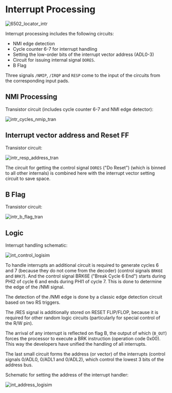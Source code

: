 # Interrupt Processing

![6502_locator_intr](/BreakingNESWiki/imgstore/6502_locator_intr.jpg)

Interrupt processing includes the following circuits:
- NMI edge detection
- Cycle counter 6-7 for interrupt handling
- Setting the low-order bits of the interrupt vector address (ADL0-3)
- Circuit for issuing internal signal `DORES`.
- B Flag

Three signals `/NMIP`, `/IRQP` and `RESP` come to the input of the circuits from the corresponding input pads.

## NMI Processing

Transistor circuit (includes cycle counter 6-7 and NMI edge detector):

![intr_cycles_nmip_tran](/BreakingNESWiki/imgstore/intr_cycles_nmip_tran.jpg)

## Interrupt vector address and Reset FF

Transistor circuit:

![intr_resp_address_tran](/BreakingNESWiki/imgstore/intr_resp_address_tran.jpg)

The circuit for getting the control signal `DORES` ("Do Reset") (which is binned to all other internals) is combined here with the interrupt vector setting circuit to save space.

## B Flag

Transistor circuit:

![intr_b_flag_tran](/BreakingNESWiki/imgstore/intr_b_flag_tran.jpg)

## Logic

Interrupt handling schematic:

![int_control_logisim](/BreakingNESWiki/imgstore/logisim/int_control_logisim.jpg)

To handle interrupts an additional circuit is required to generate cycles 6 and 7 (because they do not come from the decoder) (control signals `BRK6E` and `BRK7`). And the control signal BRK6E ("Break Cycle 6 End") starts during PHI2 of cycle 6 and ends during PHI1 of cycle 7. This is done to determine the edge of the /NMI signal.

The detection of the /NMI edge is done by a classic edge detection circuit based on two RS triggers.

The /RES signal is additionally stored on RESET FLIP/FLOP, because it is required for other random logic circuits (particularly for special control of the R/W pin).

The arrival of any interrupt is reflected on flag B, the output of which (`B_OUT`) forces the processor to execute a BRK instruction (operation code 0x00). This way the developers have unified the handling of all interrupts.

The last small circuit forms the address (or vector) of the interrupts (control signals 0/ADL0, 0/ADL1 and 0/ADL2), which control the lowest 3 bits of the address bus.

Schematic for setting the address of the interrupt handler:

![int_address_logisim](/BreakingNESWiki/imgstore/logisim/int_address_logisim.jpg)
